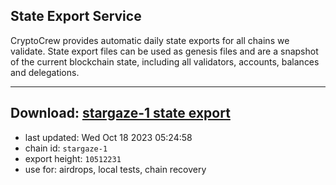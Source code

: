 ## State Export Service
CryptoCrew provides automatic daily state exports for all chains we validate. State export files can be used as genesis files and are a snapshot of the current blockchain state, including all validators, accounts, balances and delegations.

---
**Download: [stargaze-1 state export](https://dl.ccvalidators.com/SERVICE/stargaze/stargaze-1_export_10512231.json)**
---

- last updated: Wed Oct 18 2023 05:24:58
- chain id: `stargaze-1`
- export height: `10512231`
- use for: airdrops, local tests, chain recovery
